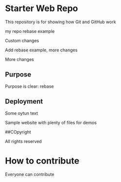 # Starter Web Repo

This repository is for showing how Git and GitHub work

my repo rebase example

Custom changes

Add rebase example, more changes

More changes

## Purpose

Purpose is clear: rebase

## Deployment

Some oytun text

Sample website with plenty of files for demos

##COpyright

All rights reserved


# How to contribute

Everyone can contribute
